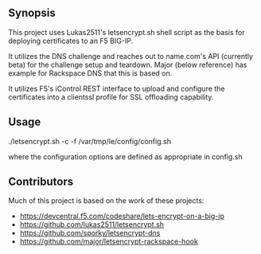 ## Synopsis

This project uses Lukas2511's letsencrypt.sh shell script as the basis for deploying certificates to an F5 BIG-IP.

It utilizes the DNS challenge and reaches out to name.com's API (currently beta) for the challenge setup and teardown. Major (below reference) has example for Rackspace DNS that this is based on.

It utilizes F5's iControl REST interface to upload and configure the certificates into a clientssl profile for SSL offloading capability.

## Usage

./letsencrypt.sh -c -f /var/tmp/le/config/config.sh

where the configuration options are defined as appropriate in config.sh

## Contributors

Much of this project is based on the work of these projects:

* https://devcentral.f5.com/codeshare/lets-encrypt-on-a-big-ip
* https://github.com/lukas2511/letsencrypt.sh
* https://github.com/sporky/letsencrypt-dns
* https://github.com/major/letsencrypt-rackspace-hook
